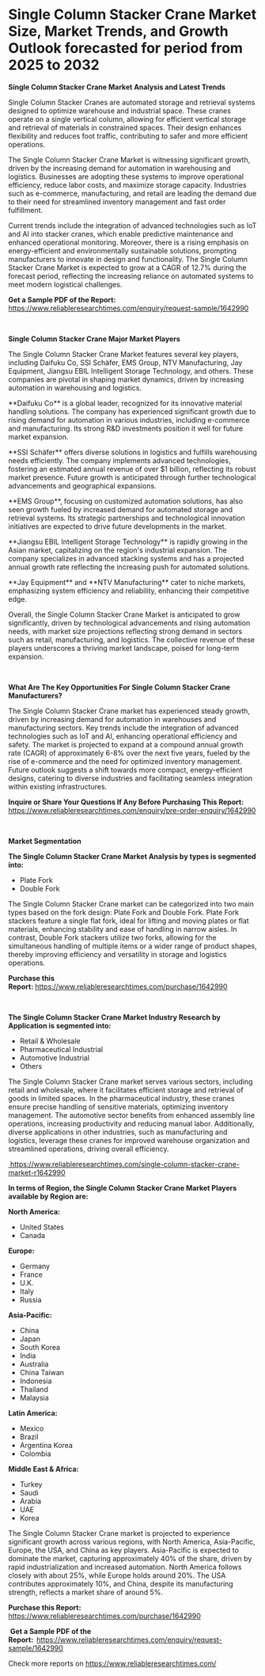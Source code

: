 <p><h1>Single Column Stacker Crane Market Size, Market Trends, and Growth Outlook forecasted for period from 2025 to 2032</h1></p><p><strong>Single Column Stacker Crane Market Analysis and Latest Trends</strong></p>
<p><p>Single Column Stacker Cranes are automated storage and retrieval systems designed to optimize warehouse and industrial space. These cranes operate on a single vertical column, allowing for efficient vertical storage and retrieval of materials in constrained spaces. Their design enhances flexibility and reduces foot traffic, contributing to safer and more efficient operations.</p><p>The Single Column Stacker Crane Market is witnessing significant growth, driven by the increasing demand for automation in warehousing and logistics. Businesses are adopting these systems to improve operational efficiency, reduce labor costs, and maximize storage capacity. Industries such as e-commerce, manufacturing, and retail are leading the demand due to their need for streamlined inventory management and fast order fulfillment.</p><p>Current trends include the integration of advanced technologies such as IoT and AI into stacker cranes, which enable predictive maintenance and enhanced operational monitoring. Moreover, there is a rising emphasis on energy-efficient and environmentally sustainable solutions, prompting manufacturers to innovate in design and functionality. The Single Column Stacker Crane Market is expected to grow at a CAGR of 12.7% during the forecast period, reflecting the increasing reliance on automated systems to meet modern logistical challenges.</p></p>
<p><strong>Get a Sample PDF of the Report:&nbsp;</strong> <a href="https://www.reliableresearchtimes.com/enquiry/request-sample/1642990?utm_campaign=2627&utm_medium=2&utm_source=Github&utm_content=ia&utm_term=28032025&utm_id=single-column-stacker-crane">https://www.reliableresearchtimes.com/enquiry/request-sample/1642990</a></p>
<p>&nbsp;</p>
<p><strong>Single Column Stacker Crane Major Market Players</strong></p>
<p><p>The Single Column Stacker Crane Market features several key players, including Daifuku Co, SSI Schäfer, EMS Group, NTV Manufacturing, Jay Equipment, Jiangsu EBIL Intelligent Storage Technology, and others. These companies are pivotal in shaping market dynamics, driven by increasing automation in warehousing and logistics.</p><p>**Daifuku Co** is a global leader, recognized for its innovative material handling solutions. The company has experienced significant growth due to rising demand for automation in various industries, including e-commerce and manufacturing. Its strong R&D investments position it well for future market expansion.</p><p>**SSI Schäfer** offers diverse solutions in logistics and fulfills warehousing needs efficiently. The company implements advanced technologies, fostering an estimated annual revenue of over $1 billion, reflecting its robust market presence. Future growth is anticipated through further technological advancements and geographical expansions.</p><p>**EMS Group**, focusing on customized automation solutions, has also seen growth fueled by increased demand for automated storage and retrieval systems. Its strategic partnerships and technological innovation initiatives are expected to drive future developments in the market.</p><p>**Jiangsu EBIL Intelligent Storage Technology** is rapidly growing in the Asian market, capitalizing on the region's industrial expansion. The company specializes in advanced stacking systems and has a projected annual growth rate reflecting the increasing push for automated solutions.</p><p>**Jay Equipment** and **NTV Manufacturing** cater to niche markets, emphasizing system efficiency and reliability, enhancing their competitive edge. </p><p>Overall, the Single Column Stacker Crane Market is anticipated to grow significantly, driven by technological advancements and rising automation needs, with market size projections reflecting strong demand in sectors such as retail, manufacturing, and logistics. The collective revenue of these players underscores a thriving market landscape, poised for long-term expansion.</p></p>
<p>&nbsp;</p>
<p><strong>What Are The Key Opportunities For Single Column Stacker Crane Manufacturers?</strong></p>
<p><p>The Single Column Stacker Crane market has experienced steady growth, driven by increasing demand for automation in warehouses and manufacturing sectors. Key trends include the integration of advanced technologies such as IoT and AI, enhancing operational efficiency and safety. The market is projected to expand at a compound annual growth rate (CAGR) of approximately 6-8% over the next five years, fueled by the rise of e-commerce and the need for optimized inventory management. Future outlook suggests a shift towards more compact, energy-efficient designs, catering to diverse industries and facilitating seamless integration within existing infrastructures.</p></p>
<p><strong>Inquire or Share Your Questions If Any Before Purchasing This Report:</strong> <a href="https://www.reliableresearchtimes.com/enquiry/pre-order-enquiry/1642990?utm_campaign=2627&utm_medium=2&utm_source=Github&utm_content=ia&utm_term=28032025&utm_id=single-column-stacker-crane">https://www.reliableresearchtimes.com/enquiry/pre-order-enquiry/1642990</a></p>
<p>&nbsp;</p>
<p><strong>Market Segmentation</strong></p>
<p><strong>The Single Column Stacker Crane Market Analysis by types is segmented into:</strong></p>
<p><ul><li>Plate Fork</li><li>Double Fork</li></ul></p>
<p><p>The Single Column Stacker Crane market can be categorized into two main types based on the fork design: Plate Fork and Double Fork. Plate Fork stackers feature a single flat fork, ideal for lifting and moving plates or flat materials, enhancing stability and ease of handling in narrow aisles. In contrast, Double Fork stackers utilize two forks, allowing for the simultaneous handling of multiple items or a wider range of product shapes, thereby improving efficiency and versatility in storage and logistics operations.</p></p>
<p><strong>Purchase this Report:&nbsp;</strong><a href="https://www.reliableresearchtimes.com/purchase/1642990?utm_campaign=2627&utm_medium=2&utm_source=Github&utm_content=ia&utm_term=28032025&utm_id=single-column-stacker-crane">https://www.reliableresearchtimes.com/purchase/1642990</a></p>
<p>&nbsp;</p>
<p><strong>The Single Column Stacker Crane Market Industry Research by Application is segmented into:</strong></p>
<p><ul><li>Retail & Wholesale</li><li>Pharmaceutical Industrial</li><li>Automotive Industrial</li><li>Others</li></ul></p>
<p><p>The Single Column Stacker Crane market serves various sectors, including retail and wholesale, where it facilitates efficient storage and retrieval of goods in limited spaces. In the pharmaceutical industry, these cranes ensure precise handling of sensitive materials, optimizing inventory management. The automotive sector benefits from enhanced assembly line operations, increasing productivity and reducing manual labor. Additionally, diverse applications in other industries, such as manufacturing and logistics, leverage these cranes for improved warehouse organization and streamlined operations, driving overall efficiency.</p></p>
<p><a href="https://www.reliableresearchtimes.com/single-column-stacker-crane-market-r1642990?utm_campaign=2627&utm_medium=2&utm_source=Github&utm_content=ia&utm_term=28032025&utm_id=single-column-stacker-crane">&nbsp;https://www.reliableresearchtimes.com/single-column-stacker-crane-market-r1642990</a></p>
<p><strong>In terms of Region, the Single Column Stacker Crane Market Players available by Region are:</strong></p>
<p>
    <p> <strong> North America: </strong>
        <ul>
            <li>United States</li>
            <li>Canada</li>
        </ul>
        </p> 
    <p> <strong> Europe: </strong>
        <ul>
            <li>Germany</li>
            <li>France</li>
            <li>U.K.</li>
            <li>Italy</li>
            <li>Russia</li>
        </ul>
        </p> 
    <p> <strong> Asia-Pacific: </strong>
        <ul>
            <li>China</li>
            <li>Japan</li>
            <li>South Korea</li>
            <li>India</li>
            <li>Australia</li>
            <li>China Taiwan</li>
            <li>Indonesia</li>
            <li>Thailand</li>
            <li>Malaysia</li>
        </ul>
        </p> 
    <p> <strong> Latin America: </strong>
        <ul>
            <li>Mexico</li>
            <li>Brazil</li>
            <li>Argentina Korea</li>
            <li>Colombia</li>
        </ul>
        </p> 
    <p> <strong> Middle East & Africa: </strong>
        <ul>
            <li>Turkey</li>
            <li>Saudi</li>
            <li>Arabia</li>
            <li>UAE</li>
            <li>Korea</li>
        </ul>
    </p>
    </p>
<p><p>The Single Column Stacker Crane market is projected to experience significant growth across various regions, with North America, Asia-Pacific, Europe, the USA, and China as key players. Asia-Pacific is expected to dominate the market, capturing approximately 40% of the share, driven by rapid industrialization and increased automation. North America follows closely with about 25%, while Europe holds around 20%. The USA contributes approximately 10%, and China, despite its manufacturing strength, reflects a market share of around 5%.</p></p>
<p><strong>Purchase this Report: </strong><a href="https://www.reliableresearchtimes.com/purchase/1642990?utm_campaign=2627&utm_medium=2&utm_source=Github&utm_content=ia&utm_term=28032025&utm_id=single-column-stacker-crane">https://www.reliableresearchtimes.com/purchase/1642990</a></p>
<p>&nbsp;<strong>Get a Sample PDF of the Report:&nbsp;&nbsp;</strong><a href="https://www.reliableresearchtimes.com/enquiry/request-sample/1642990?utm_campaign=2627&utm_medium=2&utm_source=Github&utm_content=ia&utm_term=28032025&utm_id=single-column-stacker-crane">https://www.reliableresearchtimes.com/enquiry/request-sample/1642990</a></p>
<p><strong></strong></p>
<p>Check more reports on <a href="https://www.reliableresearchtimes.com/?utm_campaign=2627&utm_medium=2&utm_source=Github&utm_content=ia&utm_term=28032025&utm_id=single-column-stacker-crane">https://www.reliableresearchtimes.com/</a></p>